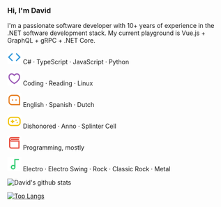 ### Hi, I'm David

I'm a passionate software developer with 10+ years of experience in the .NET software development stack.
My current playground is Vue.js + GraphQL + gRPC + .NET Core.

<img src="https://raw.githubusercontent.com/daviddesmet/daviddesmet/master/assets/code-line.svg" alt="programming languages"> C# · TypeScript · JavaScript · Python

<img src="https://raw.githubusercontent.com/daviddesmet/daviddesmet/master/assets/heart-3-line.svg" alt="love"> Coding · Reading · Linux

<img src="https://raw.githubusercontent.com/daviddesmet/daviddesmet/master/assets/message-3-line.svg" alt="spoken languages"> English · Spanish · Dutch

<img src="https://raw.githubusercontent.com/daviddesmet/daviddesmet/master/assets/gamepad-line.svg" alt="games"> Dishonored · Anno · Splinter Cell

<img src="https://raw.githubusercontent.com/daviddesmet/daviddesmet/master/assets/book-3-line.svg" alt="books"> Programming, mostly

<img src="https://raw.githubusercontent.com/daviddesmet/daviddesmet/master/assets/music-line.svg" alt="music"> Electro · Electro Swing · Rock · Classic Rock · Metal

<!--
**daviddesmet/daviddesmet** is a ✨ _special_ ✨ repository because its `README.md` (this file) appears on your GitHub profile.

Here are some ideas to get you started:

- 🔭 I’m currently working on ...
- 🌱 I’m currently learning ...
- 👯 I’m looking to collaborate on ...
- 🤔 I’m looking for help with ...
- 💬 Ask me about ...
- 📫 How to reach me: ...
- 😄 Pronouns: ...
- ⚡ Fun fact: ...
-->

![David's github stats](https://github-readme-stats.vercel.app/api?username=daviddesmet&show_icons=true&title_color=fff&icon_color=79ff97&text_color=9f9f9f&bg_color=151515&hide=contribs)

[![Top Langs](https://github-readme-stats.vercel.app/api/top-langs/?username=daviddesmet&layout=compact&title_color=fff&icon_color=79ff97&text_color=9f9f9f&bg_color=151515)](https://github.com/daviddesmet)

